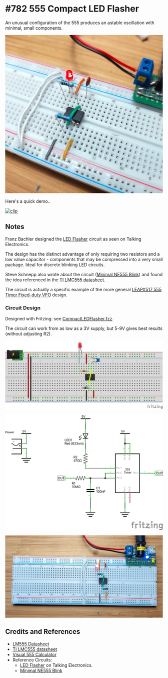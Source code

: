 # #782 555 Compact LED Flasher

An unusual configuration of the 555 produces an astable oscillation with minimal, small components.

![Build](./assets/CompactLEDFlasher_build.jpg?raw=true)

Here's a quick demo..

[![clip](https://img.youtube.com/vi/_2756x0eOyg/0.jpg)](https://www.youtube.com/watch?v=_2756x0eOyg)

## Notes

Franz Bachler designed the
[LED Flasher](https://www.talkingelectronics.com/projects/50%20-%20555%20Circuits/50%20-%20555%20Circuits.html#LED-Flasher)
circuit as seen on Talking Electronics.

The design has the distinct advantage of only requiring two resistors and a low value capacitor -
components that may be compressed into a very small package. Ideal for discrete blinking LED circuits.

Steve Schnepp also wrote about the circuit ([Minimal NE555 Blink](https://blog.pwkf.org/2022/01/23/simplest-blink.html))
and found the idea referenced in the [TI LMC555 datasheet](https://www.ti.com/lit/ds/symlink/lmc555.pdf).

The circuit is actually a specific example of the more general
[LEAP#517 555 Timer Fixed-duty VFO](../PrecisionVariableFrequencyFixedDuty/)
design.

### Circuit Design

Designed with Fritzing: see [CompactLEDFlasher.fzz](./CompactLEDFlasher.fzz).

The circuit can work from as low as a 3V supply, but 5-9V gives best results (without adjusting R2).

![bb](./assets/CompactLEDFlasher_bb.jpg?raw=true)

![schematic](./assets/CompactLEDFlasher_schematic.jpg?raw=true)

![bb_build](./assets/CompactLEDFlasher_bb_build.jpg?raw=true)

## Credits and References

* [LM555 Datasheet](https://www.futurlec.com/Linear/LM555CN.shtml)
* [TI LMC555 datasheet](https://www.ti.com/lit/ds/symlink/lmc555.pdf)
* [Visual 555 Calculator](https://visual555.tardate.com)
* Reference Circuits:
    * [LED Flasher](https://www.talkingelectronics.com/projects/50%20-%20555%20Circuits/50%20-%20555%20Circuits.html#LED-Flasher) on Talking Electronics.
    * [Minimal NE555 Blink](https://blog.pwkf.org/2022/01/23/simplest-blink.html)
